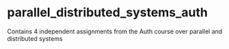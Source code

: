 # parallel_distributed_systems_auth
Contains 4 independent assignments from the Auth course over parallel and distributed systems
